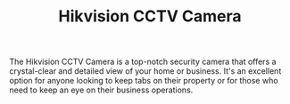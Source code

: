 ---
id: 3
title:  "Hikvision CCTV Camera"
body:   "The Hikvision CCTV Camera is a top-notch security camera that offers a crystal-clear and detailed view of your home or business. It's an excellent option for anyone looking to keep tabs on their property or for those who need to keep an eye on their business operations."
name: "Hikvision CCTV Camera"
---